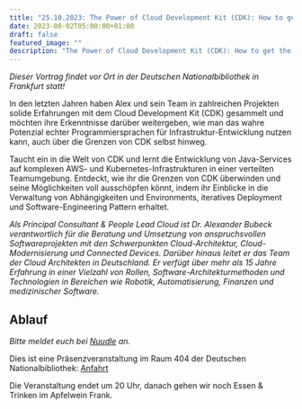 ```yaml
---
title: "25.10.2023: The Power of Cloud Development Kit (CDK): How to get the most out of it"
date: 2023-08-02T05:00:00+01:00
draft: false
featured_image: ""
description: "The Power of Cloud Development Kit (CDK): How to get the most out of it"
---
```


_Dieser Vortrag findet vor Ort in der Deutschen Nationalbibliothek in Frankfurt statt!_

In den letzten Jahren haben Alex und sein Team in zahlreichen Projekten solide Erfahrungen mit dem Cloud Development Kit (CDK) gesammelt und möchten ihre Erkenntnisse darüber weitergeben, wie man das wahre Potenzial echter Programmiersprachen für Infrastruktur-Entwicklung nutzen kann, auch über die Grenzen von CDK selbst hinweg.

Taucht ein in die Welt von CDK und lernt die Entwicklung von Java-Services auf komplexen AWS- und Kubernetes-Infrastrukturen in einer verteilten Teamumgebung. Entdeckt, wie ihr die Grenzen von CDK überwinden und seine Möglichkeiten voll ausschöpfen könnt, indem ihr Einblicke in die Verwaltung von Abhängigkeiten und Environments, iteratives Deployment und Software-Engineering Pattern erhaltet.

_Als Principal Consultant & People Lead Cloud ist Dr. Alexander Bubeck verantwortlich für die Beratung und Umsetzung von anspruchsvollen Softwareprojekten mit den Schwerpunkten Cloud-Architektur, Cloud-Modernisierung und Connected Devices. Darüber hinaus leitet er das Team der Cloud Architekten in Deutschland. Er verfügt über mehr als 15 Jahre Erfahrung in einer Vielzahl von Rollen, Software-Architekturmethoden und Technologien in Bereichen wie Robotik, Automatisierung, Finanzen und medizinischer Software._

## Ablauf 

_Bitte meldet euch bei [Nuudle](https://nuudel.digitalcourage.de/Uz1mIPPfTUn2ctRZ) an._

Dies ist eine Präsenzveranstaltung im Raum 404 der Deutschen Nationalbibliothek: [Anfahrt](https://www.dnb.de/DE/Benutzung/Frankfurt/frankfurt_node.html#doc57382bodyText5)

Die Veranstaltung endet um 20 Uhr, danach gehen wir noch Essen & Trinken im Apfelwein Frank.
